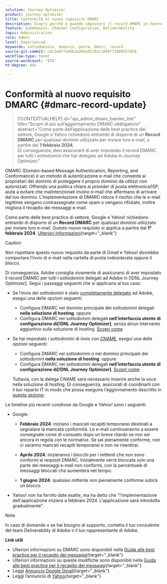 ```yaml
---
solution: Journey Optimizer
product: journey optimizer
title: Conformità al nuovo requisito DMARC
description: Scopri perché e quando impostare il record DMARC in Journey Optimizer
feature: Subdomains, Channel Configuration, Deliverability
topic: Administration
role: Admin
level: Experienced
keywords: sottodominio, dominio, posta, dmarc, record
source-git-commit: cdc3e0ffaddb2ad83ad1703c1858773d09557859
workflow-type: tm+mt
source-wordcount: '575'
ht-degree: 94%

---
```


# Conformità al nuovo requisito DMARC {#dmarc-record-update}

>[!CONTEXTUALHELP]
>id="ajo_admin_dmarc_banner_link"
>title="Scopri di più sull’aggiornamento DMARC obbligatorio"
>abstract="Come parte dell’applicazione delle best practice del settore, Google e Yahoo richiedono entrambi di disporre di un **Record DMARC** per qualsiasi dominio utilizzato per inviare loro e-mail, a partire dal **1 febbraio 2024**.<br>Di conseguenza, devi assicurarti di aver impostato il record DMARC per tutti i sottodomini che hai delegato ad Adobe in Journey Optimizer."

DMARC (Domain-based Message Authentication, Reporting, and Conformance) è un metodo di autenticazione e-mail che consente ai proprietari del dominio di proteggere il proprio dominio da utilizzi non autorizzati. Offrendo una politica chiara ai provider di posta elettronica/ISP, aiuta a evitare che malintenzionati inviino e-mail che affermano di arrivare dal tuo dominio. L’implementazione di DMARC riduce il rischio che le e-mail legittime vengano contrassegnate come spam o vengano rifiutate, inoltre migliora il recapito dei messaggi e-mail.

Come parte delle best practice di settore, Google e Yahoo! richiedono entrambi di disporre di un **Record DMARC** per qualsiasi dominio utilizzato per inviare loro e-mail. Questo nuovo requisito si applica a partire dal **1° febbraio 2024**. [Ulteriori informazioni](https://experienceleague.adobe.com/docs/deliverability-learn/deliverability-best-practice-guide/additional-resources/guidance-around-changes-to-google-and-yahoo.html?lang=it#dmarc){target="_blank"}

>[!CAUTION]
>
>Non rispettare questo nuovo requisito da parte di Gmail e Yahoo! dovrebbe comportare l’invio di e-mail nella cartella di posta indesiderata oppure il blocco.

Di conseguenza, Adobe consiglia vivamente di assicurarsi di aver impostato il record DMARC per tutti i sottodomini delegati ad Adobe in [!DNL Journey Optimizer]. Segui i passaggi seguenti che si applicano al tuo caso:

* Se l’invio dei sottodomini è stato [completamente delegato](delegate-subdomain.md#full-subdomain-delegation) ad Adobe, esegui una delle opzioni seguenti:

   * Configura DMARC nel dominio principale dei sottodomini delegati **nella soluzione di hosting**.
oppure
   * Configura DMARC nei sottodomini delegati **nell’interfaccia utente di configurazione di[!DNL Journey Optimizer]**, senza alcun intervento aggiuntivo sulla soluzione di hosting. [Scopri come](dmarc-record.md#implement-dmarc)

* Se hai impostato i sottodomini di invio con [CNAME](delegate-subdomain.md#cname-subdomain-delegation), esegui una delle opzioni seguenti:

   * Configura DMARC nei sottodomini o nel dominio principale dei sottodomini **nella soluzione di hosting**.
oppure
   * Configura DMARC nei sottodomini delegati **nell’interfaccia utente di configurazione di[!DNL Journey Optimizer]**. [Scopri come](dmarc-record.md#implement-dmarc)

  Tuttavia, con la delega CNAME sarà necessario inserire anche la voce nella soluzione di hosting. Di conseguenza, assicurati di coordinarti con il tuo reparto IT in modo che possa eseguire l’aggiornamento descritto in [questa sezione](dmarc-record.md#implement-dmarc).


Le timeline più recenti condivise da Google e Yahoo! sono i seguenti:

* Google:

   * **Febbraio 2024**: iniziano i mancati recapiti temporanei destinati a segnalare la mancata conformità. Le e-mail continueranno a essere consegnate come di consueto dopo un breve ritardo se non sei ancora in regola con le normative. Se sei pienamente conforme, non ci saranno mancati recapiti temporanei e non ne risentirai.

   * **Aprile 2024**: inizieranno i blocchi per i mittenti che non sono conformi ai requisiti DMARC. Inizialmente verrà bloccata solo una parte dei messaggi e-mail non conformi, con la percentuale di messaggi bloccati che aumenterà nel tempo.

   * **1 giugno 2024**: qualsiasi mittente non pienamente conforme subirà un blocco.

* Yahoo! non ha fornito date esatte, ma ha detto che &quot;l&#39;implementazione dell&#39;applicazione inizierà a febbraio 2024. L’applicazione sarà introdotta gradualmente”.

>[!NOTE]
>
>In caso di domande o se hai bisogno di supporto, contatta il tuo consulente del team Deliverability di Adobe o il tuo rappresentante di Adobe.

**Link utili**

* Ulteriori informazioni su DMARC sono disponibili nella [Guida alle best practice per il recapito dei messaggi](https://experienceleague.adobe.com/docs/deliverability-learn/deliverability-best-practice-guide/additional-resources/technotes/implement-dmarc.html?lang=it#about){target="_blank"}
* Ulteriori informazioni su queste modifiche sono disponibili nella [Guida alle best practice per il recapito dei messaggi](https://experienceleague.adobe.com/docs/deliverability-learn/deliverability-best-practice-guide/additional-resources/guidance-around-changes-to-google-and-yahoo.html?lang=it){target="_blank"}
* Leggi [Annuncio Google Gmail](https://blog.google/products/gmail/gmail-security-authentication-spam-protection/){target="_blank"}
* Leggi l’annuncio di [ Yahoo](https://blog.postmaster.yahooinc.com/post/730172167494483968/more-secure-less-spam){target="_blank"}
